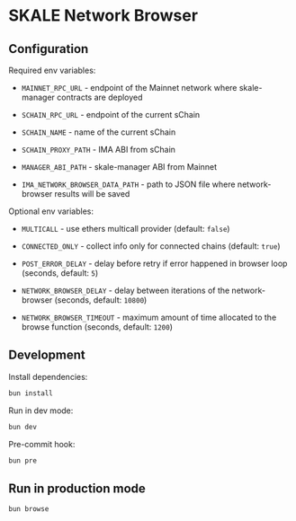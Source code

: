 # SKALE Network Browser

## Configuration

Required env variables:

- `MAINNET_RPC_URL` - endpoint of the Mainnet network where skale-manager contracts are deployed
- `SCHAIN_RPC_URL` - endpoint of the current sChain
- `SCHAIN_NAME` - name of the current sChain

- `SCHAIN_PROXY_PATH` - IMA ABI from sChain
- `MANAGER_ABI_PATH` - skale-manager ABI from Mainnet
- `IMA_NETWORK_BROWSER_DATA_PATH` - path to JSON file where network-browser results will be saved

Optional env variables:

- `MULTICALL` - use ethers multicall provider (default: `false`)
- `CONNECTED_ONLY` - collect info only for connected chains (default: `true`)

- `POST_ERROR_DELAY` - delay before retry if error happened in browser loop (seconds, default: `5`)
- `NETWORK_BROWSER_DELAY` - delay between iterations of the network-browser (seconds, default: `10800`)
- `NETWORK_BROWSER_TIMEOUT` - maximum amount of time allocated to the browse function (seconds, default: `1200`)

## Development 

Install dependencies:

```bash
bun install
```

Run in dev mode:

```bash
bun dev
```

Pre-commit hook:

```bash
bun pre
```

## Run in production mode

```bash
bun browse
```